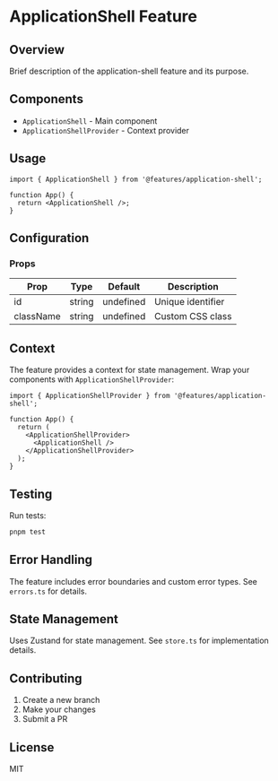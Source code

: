 # ApplicationShell Feature

## Overview

Brief description of the application-shell feature and its purpose.

## Components

- `ApplicationShell` - Main component
- `ApplicationShellProvider` - Context provider

## Usage

```tsx
import { ApplicationShell } from '@features/application-shell';

function App() {
  return <ApplicationShell />;
}
```

## Configuration

### Props

| Prop | Type | Default | Description |
|------|------|---------|-------------|
| id | string | undefined | Unique identifier |
| className | string | undefined | Custom CSS class |

## Context

The feature provides a context for state management. Wrap your components with `ApplicationShellProvider`:

```tsx
import { ApplicationShellProvider } from '@features/application-shell';

function App() {
  return (
    <ApplicationShellProvider>
      <ApplicationShell />
    </ApplicationShellProvider>
  );
}
```

## Testing

Run tests:
```bash
pnpm test
```

## Error Handling

The feature includes error boundaries and custom error types. See `errors.ts` for details.

## State Management

Uses Zustand for state management. See `store.ts` for implementation details.

## Contributing

1. Create a new branch
2. Make your changes
3. Submit a PR

## License

MIT
